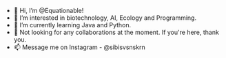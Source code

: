 - 👋 Hi, I’m @Equationable!
- 👀 I’m interested in biotechnology, AI, Ecology and Programming.
- 🌱 I’m currently learning Java and Python.
- 💞️ Not looking for any collaborations at the moment. If you're here, thank you.
- 📫 Message me on Instagram - @sibisvsnskrn

<!---
Equationable/Equationable is a ✨ special ✨ repository because its `README.md` (this file) appears on your GitHub profile.
You can click the Preview link to take a look at your changes.
--->
